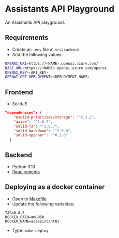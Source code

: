 # Assistants API Playground

An Assistants API playground.

## Requirements

- Create an `.env` file at `src\backend`
- Add the following values:
```bash
OPENAI_URI=https://<NAME>.openai.azure.com/
BASE_URL=https://<NAME>.openai.azure.com/openai
OPENAI_KEY=<API_KEY>
OPENAI_GPT_DEPLOYMENT=<DEPLOYMENT_NAME>
```

## Frontend
- SolidJS
```json
"dependencies": {
    "@solid-primitives/storage": "^2.1.2",
    "axios": "^1.6.7",
    "solid-js": "^1.8.7",
    "solid-markdown": "^2.0.0",
    "solid-spinner": "^0.2.0"
  }
```

## Backend
- Python 3.10
- [Requirements](src/backend/requirements.txt)

## Deploying as a docker container

- Open to [Makefile](Makefile)
- Update the following variables:
```text
TAG=0.0.5
DOCKER_PATH=am8850
DOCKER_NAME=aiassistant01
```
- Type: `make deploy`
